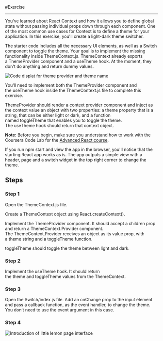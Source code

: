 #Exercise 
___

You've learned about React Context and how it allows you to define global state without passing individual props down through each component. One of the most common use cases for Context is to define a theme for your application. In this exercise, you'll create a light-dark theme switcher.

The starter code includes all the necessary UI elements, as well as a Switch component to toggle the theme. Your goal is to implement the missing functionality inside ThemeContext.js. ThemeContext already exports a ThemeProvider component and a useTheme hook. At the moment, they don't do anything and return dummy values.

![Code displat for theme provider and theme name](https://d3c33hcgiwev3.cloudfront.net/imageAssetProxy.v1/jM-88SzzSGeqCuO6kVW1SA_0120f419734849b6a1cd5421c020baa1_image1.png?expiry=1700092800000&hmac=pReRW3d9MqLhTiIg-o-9tlPVoV7Xcs8t9Xk9BV9JW1U)

You'll need to implement both the ThemeProvider component and the useTheme hook inside the ThemeContext.js file to complete this exercise.

ThemeProvider should render a context provider component and inject as the context value an object with two properties: a theme property that is a string, that can be either light or dark, and a function named toggleTheme that enables you to toggle the theme. The useTheme hook should return that context object.

**Note:** Before you begin, make sure you understand how to work with the Coursera Code Lab for the [Advanced React course](https://www.coursera.org/learn/advanced-react/supplement/htaLX/working-with-labs-in-this-course "https://www.coursera.org/learn/advanced-react/supplement/htaLX/working-with-labs-in-this-course").

If you run npm start and view the app in the browser, you'll notice that the starting React app works as is. The app outputs a simple view with a header, page and a switch widget in the top right corner to change the theme.

## Steps

### **Step 1**

Open the ThemeContext.js file.

Create a ThemeContext object using React.createContext().

Implement the ThemeProvider component. It should accept a children prop and return a ThemeContext.Provider component. The ThemeContext.Provider receives an object as its value prop, with a theme string and a toggleTheme function.

toggleTheme should toggle the theme between light and dark.

### **Step 2**

Implement the useTheme hook. It should return the theme and toggleTheme values from the ThemeContext.

### **Step 3**

Open the Switch/index.js file. Add an onChange prop to the input element and pass a callback function, as the event handler, to change the theme. You don’t need to use the event argument in this case.

### **Step 4**


![Introduction of little lemon page interface](https://d3c33hcgiwev3.cloudfront.net/imageAssetProxy.v1/UDsOmTrhT-yQtmAWnKX0QA_099e6c2737b346869196fc7764e7dfa1_image2.png?expiry=1700092800000&hmac=LdddYeDFhPZCZux9q5J03FFobAFvmc_m1_WIfWeatoA)
